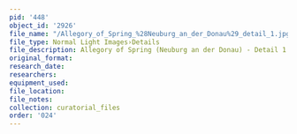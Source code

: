 ```yaml
---
pid: '448'
object_id: '2926'
file_name: "/Allegory_of_Spring_%28Neuburg_an_der_Donau%29_detail_1.jpg"
file_type: Normal Light Images›Details
file_description: Allegory of Spring (Neuburg an der Donau) - Detail 1
original_format:
research_date:
researchers:
equipment_used:
file_location:
file_notes:
collection: curatorial_files
order: '024'
---
```

